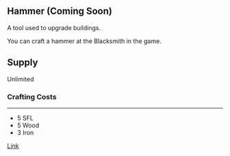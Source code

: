 ## Hammer (Coming Soon)

A tool used to upgrade buildings.

You can craft a hammer at the Blacksmith in the game.

## Supply

Unlimited

### Crafting Costs

---

- 5 SFL
- 5 Wood
- 3 Iron

[Link](https://docs.sunflower-land.com/player-guides/resource-gathering#tools)
